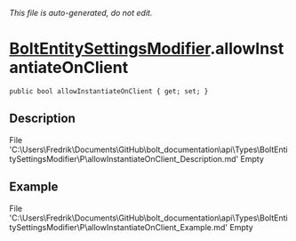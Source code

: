 *This file is auto-generated, do not edit.*

# [BoltEntitySettingsModifier](Types/BoltEntitySettingsModifier.md).allowInstantiateOnClient
`public bool allowInstantiateOnClient { get; set; }`
## Description
File 'C:\Users\Fredrik\Documents\GitHub\bolt_documentation\api\Types\BoltEntitySettingsModifier\P\allowInstantiateOnClient_Description.md' Empty
## Example
File 'C:\Users\Fredrik\Documents\GitHub\bolt_documentation\api\Types\BoltEntitySettingsModifier\P\allowInstantiateOnClient_Example.md' Empty

